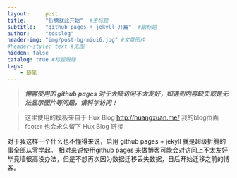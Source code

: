```yaml
---
layout:     post 
title:      "折腾就此开始"  #主标题
subtitle:   "github pages + jekyll 开篇"  #副标题
author:     "tosslog" 
header-img: "img/post-bg-miui6.jpg" #文章图片
#header-style: text #无图
hidden: false
catalog: true #标题跟随
tags: 
    - 随笔
---
```

> ***博客使用的 github pages 对于大陆访问不太友好，如遇到内容缺失或是无法显示图片等问题，请科学访问！***

> 这里使用的模板来自于 Hux Blog http://huangxuan.me/ 我的blog页面footer 也会永久留下 Hux Blog 链接

对于我这样一个什么也不懂得来说，启用 github pages + jekyll 就是超级折腾的事全部从零学起。
相对来说使用github pages 来做博客可能会对访问上不太友好毕竟墙很高没办法，但是不想再次因为数据迁移丢失数据，日后开始迁移之前的博客。
